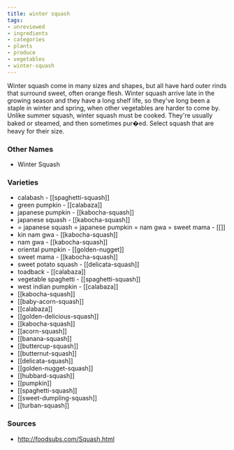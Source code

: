 ```yaml
---
title: winter squash
tags:
- unreviewed
- ingredients
- categories
- plants
- produce
- vegetables
- winter-squash
---
```

Winter squash come in many sizes and shapes, but all have hard outer rinds that surround sweet, often orange flesh. Winter squash arrive late in the growing season and they have a long shelf life, so they've long been a staple in winter and spring, when other vegetables are harder to come by. Unlike summer squash, winter squash must be cooked. They're usually baked or steamed, and then sometimes pur�ed. Select squash that are heavy for their size.

### Other Names

* Winter Squash

### Varieties

* calabash - [[spaghetti-squash]]
* green pumpkin - [[calabaza]]
* japanese pumpkin - [[kabocha-squash]]
* japanese squash - [[kabocha-squash]]
* = japanese squash = japanese pumpkin = nam gwa = sweet mama - [[]]
* kin nam gwa - [[kabocha-squash]]
* nam gwa - [[kabocha-squash]]
* oriental pumpkin - [[golden-nugget]]
* sweet mama - [[kabocha-squash]]
* sweet potato squash - [[delicata-squash]]
* toadback - [[calabaza]]
* vegetable spaghetti - [[spaghetti-squash]]
* west indian pumpkin - [[calabaza]]
* [[kabocha-squash]]
* [[baby-acorn-squash]]
* [[calabaza]]
* [[golden-delicious-squash]]
* [[kabocha-squash]]
* [[acorn-squash]]
* [[banana-squash]]
* [[buttercup-squash]]
* [[butternut-squash]]
* [[delicata-squash]]
* [[golden-nugget-squash]]
* [[hubbard-squash]]
* [[pumpkin]]
* [[spaghetti-squash]]
* [[sweet-dumpling-squash]]
* [[turban-squash]]

### Sources
* http://foodsubs.com/Squash.html
